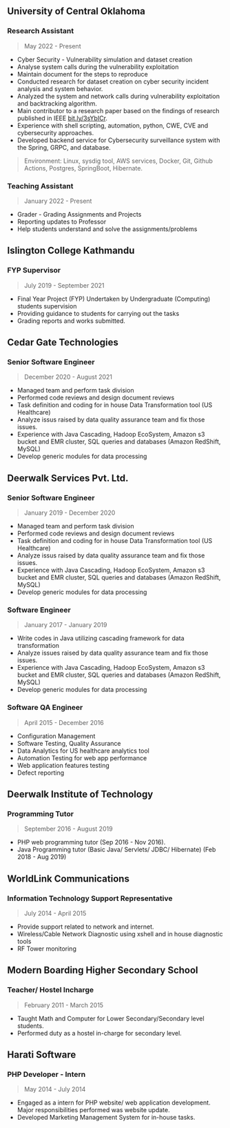 

## University of Central Oklahoma
### Research Assistant
> May 2022 - Present

* Cyber Security - Vulnerability simulation and dataset creation
* Analyse system calls during the vulnerability exploitation
* Maintain document for the steps to reproduce
* Conducted research for dataset creation on cyber security incident analysis and system behavior.
* Analyzed the system and network calls during vulnerability exploitation and backtracking algorithm.
* Main contributor to a research paper based on the findings of research published in IEEE [bit.ly/3sYbICr](bit.ly/3sYbICr).
* Experience with shell scripting, automation, python, CWE, CVE and cybersecurity approaches.
* Developed backend service for Cybersecurity surveillance system with the Spring, GRPC, and database.
> Environment: Linux, sysdig tool, AWS services, Docker, Git, Github Actions, Postgres, SpringBoot, Hibernate.

### Teaching Assistant
> January 2022 - Present

* Grader - Grading Assignments and Projects
* Reporting updates to Professor
* Help students understand and solve the assignments/problems

## Islington College Kathmandu
### FYP Supervisor
> July 2019 - September 2021

* Final Year Project (FYP) Undertaken by Undergraduate (Computing) students supervision
* Providing guidance to students for carrying out the tasks
* Grading reports and works submitted.

## Cedar Gate Technologies
### Senior Software Engineer
> December 2020 - August 2021

* Managed team and perform task division
* Performed code reviews and design document reviews
* Task definition and coding for in house Data Transformation tool (US
Healthcare)
* Analyze issus raised by data quality assurance team and fix those issues.
* Experience with Java Cascading, Hadoop EcoSystem, Amazon s3 bucket
and EMR cluster, SQL queries and databases (Amazon RedShift, MySQL)
* Develop generic modules for data processing

## Deerwalk Services Pvt. Ltd.

### Senior Software Engineer
> January 2019 - December 2020

* Managed team and perform task division
* Performed code reviews and design document reviews
* Task definition and coding for in house Data Transformation tool (US
Healthcare)
* Analyze issus raised by data quality assurance team and fix those issues.
* Experience with Java Cascading, Hadoop EcoSystem, Amazon s3 bucket
and EMR cluster, SQL queries and databases (Amazon RedShift, MySQL)
* Develop generic modules for data processing

### Software Engineer
> January 2017 - January 2019

* Write codes in Java utilizing cascading framework for data transformation
* Analyze issues raised by data quality assurance team and fix those issues.
* Experience with Java Cascading, Hadoop EcoSystem, Amazon s3 bucket
and EMR cluster, SQL queries and databases (Amazon RedShift, MySQL)
* Develop generic modules for data processing

### Software QA Engineer
> April 2015 - December 2016

* Configuration Management
* Software Testing, Quality Assurance
* Data Analytics for US healthcare analytics tool
* Automation Testing for web app performance
* Web application features testing
* Defect reporting

## Deerwalk Institute of Technology
### Programming Tutor
> September 2016 - August 2019

* PHP web programming tutor (Sep 2016 - Nov 2016).
* Java Programming tutor (Basic Java/ Servlets/ JDBC/ Hibernate) (Feb 2018 - Aug 2019)

## WorldLink Communications
### Information Technology Support Representative
> July 2014 - April 2015

* Provide support related to network and internet.
* Wireless/Cable Network Diagnostic using xshell and in house diagnostic tools
* RF Tower monitoring

## Modern Boarding Higher Secondary School
### Teacher/ Hostel Incharge
> February 2011 - March 2015

* Taught Math and Computer for Lower Secondary/Secondary level students.
* Performed duty as a hostel in-charge for secondary level.
## Harati Software
### PHP Developer - Intern
> May 2014 - July 2014

* Engaged as a intern for PHP website/ web application development. Major
responsibilities performed was website update.
* Developed Marketing Management System for in-house tasks.